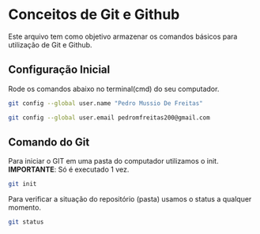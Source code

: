 # Conceitos de Git e Github
Este arquivo tem como objetivo armazenar os comandos básicos para utilização de Git e Github.

## Configuração Inicial
Rode os comandos abaixo no terminal(cmd) do seu computador.
```bash
git config --global user.name "Pedro Mussio De Freitas"

git config --global user.email pedromfreitas200@gmail.com
```


## Comando do Git
Para iniciar o GIT em uma pasta do computador utilizamos o init.
**IMPORTANTE**: Só é executado 1 vez.
```bash
git init 
```

Para verificar a situação do repositório (pasta) usamos o status a qualquer momento.
```bash
git status
```